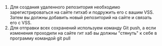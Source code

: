 1. Для создания удаленного репозитория необходимо зарегистрироваться на сайте гитхаб и подружить его с вашим VSS. Затем вы должны добавить новый репозиторий на сайте и связать его с VSS. 
2. Для отправки всех сохранений используем команду Git push, а если изменения проходили на сайте гит хаб вы должны "стянуть" к себе в программу командой git pull

